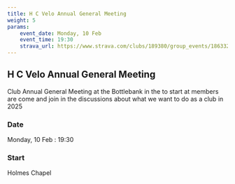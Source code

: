 ```yaml
---
title: H C Velo Annual General Meeting
weight: 5
params:
    event_date: Monday, 10 Feb
    event_time: 19:30
    strava_url: https://www.strava.com/clubs/189380/group_events/1863321
---
```


## H C Velo Annual General Meeting 

Club Annual General Meeting at the Bottlebank in the  to start at  members are  come and join in the discussions about what we want to do as a club in 2025

### Date

Monday, 10 Feb : 19:30

### Start

Holmes Chapel


